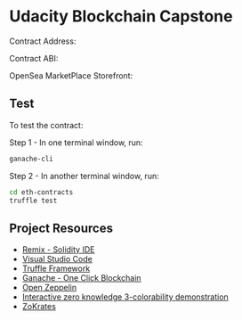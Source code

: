 # Udacity Blockchain Capstone

Contract Address:

Contract ABI:

OpenSea MarketPlace Storefront:

## Test

To test the contract:

Step 1 - In one terminal window, run:

```bash
ganache-cli
```

Step 2 - In another terminal window, run:

```bash
cd eth-contracts
truffle test
```

## Project Resources

* [Remix - Solidity IDE](https://remix.ethereum.org/)
* [Visual Studio Code](https://code.visualstudio.com/)
* [Truffle Framework](https://truffleframework.com/)
* [Ganache - One Click Blockchain](https://truffleframework.com/ganache)
* [Open Zeppelin](https://openzeppelin.org/)
* [Interactive zero knowledge 3-colorability demonstration](http://web.mit.edu/~ezyang/Public/graph/svg.html)
* [ZoKrates](https://github.com/Zokrates/ZoKrates)
